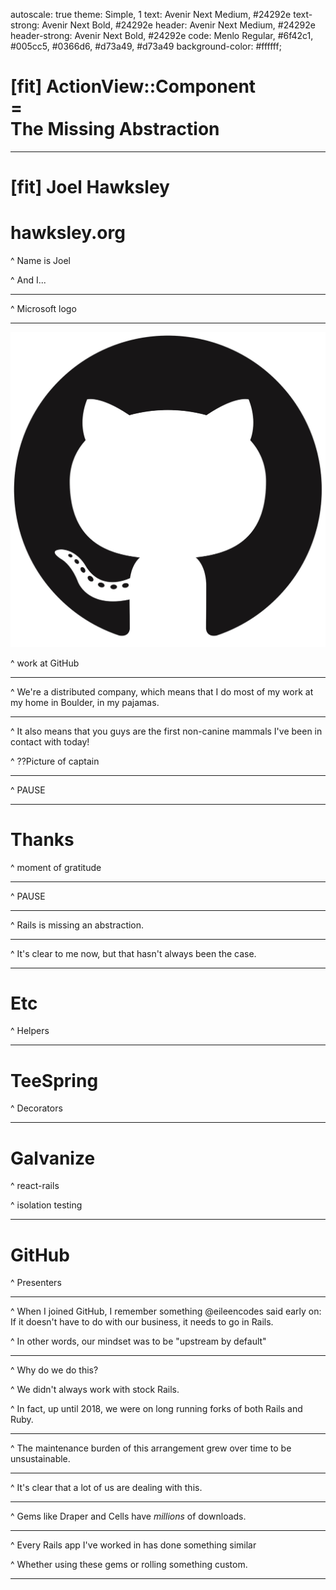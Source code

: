 autoscale: true
theme: Simple, 1
text: Avenir Next Medium, #24292e
text-strong: Avenir Next Bold, #24292e
header: Avenir Next Medium, #24292e
header-strong: Avenir Next Bold, #24292e
code: Menlo Regular, #6f42c1, #005cc5, #0366d6, #d73a49, #d73a49
background-color: #ffffff;

# [fit] ActionView::Component<br>=<br>The Missing Abstraction

---

# [fit] Joel Hawksley
# hawksley.org

^ Name is Joel

^ And I...

---

^ Microsoft logo

---

![100%](img/github.png)

^ work at GitHub

---

^ We're a distributed company, which means that I do most of my work at my home in Boulder, in my pajamas.

---

^ It also means that you guys are the first non-canine mammals I've been in contact with today!

^ ??Picture of captain

---

^ PAUSE

---

# Thanks

^ moment of gratitude

---

^ PAUSE

---

^ Rails is missing an abstraction.

---

^ It's clear to me now, but that hasn't always been the case.

---

# Etc

^ Helpers

---

# TeeSpring

^ Decorators

---

# Galvanize

^ react-rails

^ isolation testing

---

# GitHub

^ Presenters

---

^ When I joined GitHub, I remember something @eileencodes said early on: If it doesn't have to do with our business, it needs to go in Rails.

^ In other words, our mindset was to be "upstream by default"

---

^ Why do we do this?

^ We didn't always work with stock Rails.

^ In fact, up until 2018, we were on long running forks of both Rails and Ruby.

---

^ The maintenance burden of this arrangement grew over time to be unsustainable.

---

^ It's clear that a lot of us are dealing with this.

---

^ Gems like Draper and Cells have _millions_ of downloads.

---

^ Every Rails app I've worked in has done something similar

^ Whether using these gems or rolling something custom.

---

#
